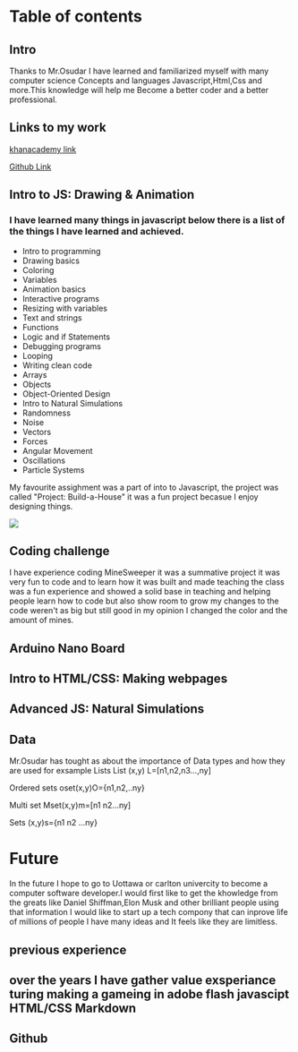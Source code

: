 <h1> Table of contents  </h1>


<h2>Intro</h2>

<p>Thanks to Mr.Osudar I have learned and familiarized myself with many computer science Concepts and languages Javascript,Html,Css and more.This knowledge will help me Become a better coder and a better professional.</p>


<h2>Links to my work </h2>
<a href="https://www.khanacademy.org/profile/mzhig1/">khanacademy link</a>

<a href="https://github.com/mzhig1">Github Link</a>



<h2>Intro to JS: Drawing & Animation</h2>
<h3>I have learned many things in javascript below there is a list of the things I have learned and achieved.</h3> 

<ul>
<li>Intro to programming</li>
<li>Drawing basics</li>
<li>Coloring</li>
<li>Variables</li>
<li>Animation basics</li>
<li>Interactive programs</li>
<li>Resizing with variables</li>
<li>Text and strings</li>
<li>Functions</li>
<li>Logic and if Statements</li>
<li>Debugging programs</li>
<li>Looping</li>
<li>Writing clean code</li>                    
<li>Arrays</li>
<li>Objects</li>
<li>Object-Oriented Design</li>
<li>Intro to Natural Simulations</li>
<li>Randomness</li>
<li>Noise</li>
<li>Vectors</li>
<li>Forces</li>
<li>Angular Movement</li>
<li>Oscillations</li>
<li>Particle Systems</li>
</ul>

<p>My favourite assighment was a part of into to Javascript, the project was called "Project: Build-a-House" it was a fun project becasue I enjoy designing things.</p>


<img src="https://github.com/mzhig1/Mike-s-Exam-Project/blob/master/house.JPG">

<h2>Coding challenge </h2>
<p>I have experience coding MineSweeper it was a summative project it was very fun to code and to learn how it was built and made teaching the class was a fun experience and showed a solid base in teaching and helping people learn how to code but also show room to grow my changes to the code weren't as big but still good in my opinion I changed the color and the amount of mines.</p>


<h2>Arduino Nano Board </h2>





<h2>Intro to HTML/CSS: Making webpages </h2>



<h2>Advanced JS: Natural Simulations</h2>



<h2>Data </h2>
<p>Mr.Osudar has tought as about the importance of Data types and how they are used for exsample
Lists 
List (x,y) L=[n1,n2,n3…,ny] 

Ordered sets
oset(x,y)O={n1,n2,..ny} 

Multi set  Mset(x,y)m=[n1 n2...ny]

Sets 
(x,y)s={n1 n2 ...ny}

</p>




<h1>Future</h1>
<p>In the future I hope to go to Uottawa or carlton univercity to become a computer software developer.I would  first like to get the khowledge from the greats like Daniel Shiffman,Elon Musk and other brilliant people using that information I would like to start up a tech compony that can inprove life of millions of people I have many ideas and It feels like they are limitless.</p>


<h2>previous experience<h2>
  <p>
  over the years I have gather value exsperiance 
  turing
  making a gameing in adobe flash
  javascipt
  HTML/CSS
  Markdown
  </p>
  

<h2>Github<h2>












